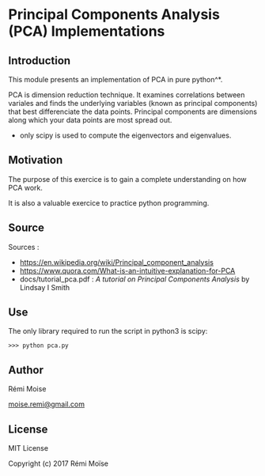 # Principal Components Analysis (PCA) Implementations


## Introduction

This module presents an implementation of PCA in pure python^*.

PCA is dimension reduction technique. It examines correlations between variales and finds the underlying variables (known as principal components) that best differenciate the data points. Principal components are dimensions along which your data points are most spread out.

* only scipy is used to compute the eigenvectors and eigenvalues.

## Motivation

The purpose of this exercice is to gain a complete understanding on how PCA work.

It is also a valuable exercice to practice python programming.

## Source

Sources :
* https://en.wikipedia.org/wiki/Principal_component_analysis
* https://www.quora.com/What-is-an-intuitive-explanation-for-PCA
* docs/tutorial_pca.pdf : *A tutorial on Principal Components Analysis* by Lindsay I Smith

## Use

The only library required to run the script in python3 is scipy:

```
>>> python pca.py
```

## Author

Rémi Moise

moise.remi@gmail.com

## License

MIT License

Copyright (c) 2017 Rémi Moïse